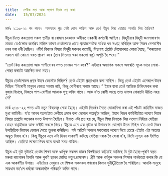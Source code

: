 ```yaml
---
title:  লেবীক মতা আৰু লঘোণ দিয়াৰ প্ৰশ্ন কৰা।
date:   15/07/2024
---
```


`মাৰ্কঃ ২:১৩-২২ পদ পড়ক। আলফয়ৰ পুত্ৰ লেবী কোন আছিল আৰু তেওঁ যীচুৰ শিষ্য হোৱাত আপত্তি কিয় হৈছিল?`

যীচুৰ দিনত কৰতোলা সকল স্থানীয় বা ৰোমান চৰকাৰৰ অধীনত চৰকাৰী কৰ্মচাৰী আছিল। যিহূদীয়াৰ যিহূদী জনসাধাৰণৰ মাজত তেওঁলোক জনপ্ৰিয় নাছিল কাৰণ তেওঁলোকে প্ৰায়ে প্ৰয়োজনতকৈ অধিক ধন সংগ্ৰহ কৰিছিল আৰু নিজৰ দেশবাসীৰ ধনৰ পৰা ধনী হৈছিল। ধমীৰ্য বিধানৰ বিষয়ে যিহূদী সকলৰ কমেন্ট্রি, মিছনাহ ট্ৰেক্টেট টোহোৰথত কোৱা হৈছে, “কৰতোলা সকলে যদি কোনো ঘৰত প্ৰৱেশ কৰে (তাৰ ভিতৰত থকা সকলো বস্তু) অশুচি হৈ পৰে।”

“তেওঁ কিয় কৰতোলা আৰু পাপীবোৰৰ লগত ভোজন পান কৰে?” এইদৰে অধ্যাপক সকলে অসন্মতি সূচক ভাৱে সোধা-পোছা কৰাটো আচৰিত কথা নহয়।

যীচুৱে তেওঁলোকৰ প্ৰশ্নৰ উত্তৰ কেনেকৈ দিছিল? তেওঁ এইটো প্ৰত্যাখ্যান কৰা নাছিল। কিন্তু তেওঁ এইটো এনেৰূপে উত্তৰ দিছিল “নিৰোগী মানুহৰ বেজত সকাম নাই, কিন্তু ৰোগীৰহে সকাম আছে।” ইয়াৰ দ্বাৰা তেওঁ আত্মিক চিকিৎসকৰ কথা বুজাব বিচাৰে, যিজনে পাপ-ৰোগীয়া আত্মাক সুস্থ কৰিব পাৰে। আৰু য’ত ৰোগী আছে তাত ডাক্তৰ যোৱাটো উচিত নহয় নে?

মাৰ্ক ২:১৮-২২ পদত এটা নতুন বিষয়বস্তু লোৱা হৈছে। এইটো বিতৰ্কৰ সৈতে মোকাবিলা কৰা এই পাঁচটা কাহিনীৰ মাজত মুখ্য কাহিনী। য’ত আগৰ অংশটোত লেবীয়ে প্ৰদান কৰা ভোজৰ অন্তৰ্ভূক্ত আছিল, ইয়াৰ পিছৰ কাহিনীটোত লঘোণ দিয়াৰ বিষয়ে প্ৰশ্নটো অনেকৰ মনত উত্থাপন হৈছিল। ইয়াত এটা প্ৰশ্ন হয় যে, যীচুৰ শিষ্য বিলাকে কিয় লঘোণ নিদিয়ে যেতিয়া যোহন বাপ্তাইজক আৰু ফৰীচী সকলে দিয়ে। যীচুৱে এনে এক দৃষ্টান্ত বা উদাহৰণৰ যোগেদি উত্তৰ দিছিল য’ত তেওঁ নিজৰ উপস্থিতিক বিবাহৰ ভোজৰ সৈতে তুলনা কৰিছিল। যদি অতিথি সকলে সকলোৱে লঘোণ দিয়ে তেন্তে এইটো এটা অত্যন্ত অদ্ভূত বিবাহ হ’ব। কিন্তু যীচুৱে এনে এটা দিনৰ ভাৱবাণী কৰিছে যেতিয়া দৰাক লৈ যোৱা হ’ব, যিটো ক্ৰুছৰ এক ইংগিত আছিল। তেতিয়া লঘোণ দিবৰ বাবে যথেষ্ট সময় থাকিব।

যীচুৰ এই দুটা দৃষ্টান্তই তেওঁৰ শিক্ষা আৰু ধৰ্মগুৰু সকলৰ মাজৰ বিপৰীততা কঢ়িয়াই আনিছে যি দুটা হৈছে-পুৰণি বস্ত্ৰত মৰুৱা কাপোৰৰ টাপলি আৰু পুৰণি ছালৰ মোটত নতুন দ্ৰাক্ষাৰস। খ্ৰীষ্ট আৰু ধৰ্মগুৰু সকলৰ শিক্ষাৰ পাৰ্থক্যতা কৰাৰ কি যে এক আকৰ্ষণীয় উপায়। এইটোৱে দেখুৱায় যে শিক্ষক সকলকৰ পথবোৰ কিমান দুনীÇতিগ্ৰস্ত হৈ পৰিছিল। আনকি মানুহে সাৱধান নহ’লে ধৰ্মকো অন্ধকাৰলৈ পৰিৱৰ্তন কৰিব পাৰে।